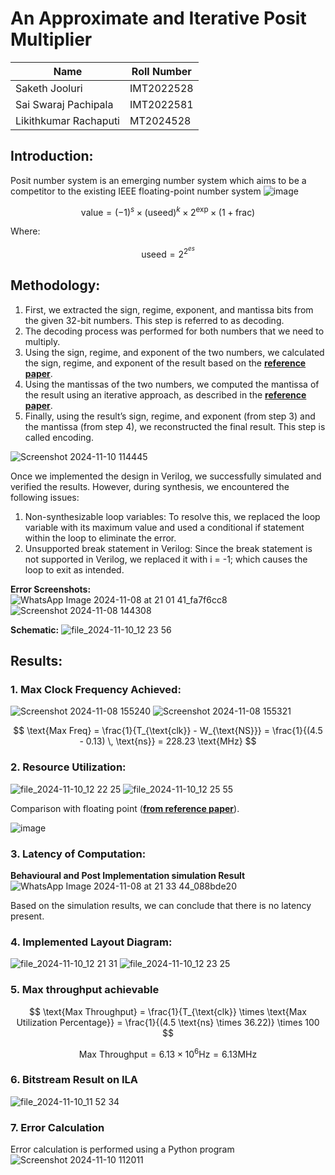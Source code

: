 
# An Approximate and Iterative Posit Multiplier


| Name                    | Roll Number  |
|-------------------------|--------------|
| Saketh Jooluri           | IMT2022528   |
| Sai Swaraj Pachipala     | IMT2022581   |
| Likithkumar Rachaputi    | MT2024528    |

## Introduction:
Posit number system is an emerging number system which aims to be a competitor to the existing IEEE floating-point number system
![image](https://github.com/user-attachments/assets/2f0a04c3-1d52-41cc-a07a-0533e8bbc88c)

$$
\text{value} = (-1)^s \times (\text{useed})^k \times 2^{\text{exp}} \times \left(1 + \text{frac}\right)
$$

Where:

$$
\text{useed} = 2^{2^{es}}
$$


## Methodology: 
1)	First, we extracted the sign, regime, exponent, and mantissa bits from the given 32-bit numbers. This step is referred to as decoding.
2)	The decoding process was performed for both numbers that we need to multiply.
3)	Using the sign, regime, and exponent of the two numbers, we calculated the sign, regime, and exponent of the result based on the **[reference paper](https://ieeexplore.ieee.org/document/9401158)**.
4)	Using the mantissas of the two numbers, we computed the mantissa of the result using an iterative approach, as described in the **[reference paper](https://ieeexplore.ieee.org/document/9401158)**.
5)	Finally, using the result’s sign, regime, and exponent (from step 3) and the mantissa (from step 4), we reconstructed the final result. This step is called encoding.
   
![Screenshot 2024-11-10 114445](https://github.com/user-attachments/assets/d7a4335e-8799-4bf1-9378-ee78aa3bf8f8)

Once we implemented the design in Verilog, we successfully simulated and verified the results. However, during synthesis, we encountered the following issues:
1.	Non-synthesizable loop variables: To resolve this, we replaced the loop variable with its maximum value and used a conditional if statement within the loop to eliminate the error.
2.	Unsupported break statement in Verilog: Since the break statement is not supported in Verilog, we replaced it with i = -1; which causes the loop to exit as intended.
   
**Error Screenshots:**  
![WhatsApp Image 2024-11-08 at 21 01 41_fa7f6cc8](https://github.com/user-attachments/assets/33edb41b-fdf3-4f3f-adc2-2d3668850cce)
![Screenshot 2024-11-08 144308](https://github.com/user-attachments/assets/f8c28845-18de-4026-80ae-afa93992bf88)

**Schematic:**
![file_2024-11-10_12 23 56](https://github.com/user-attachments/assets/989eed84-6092-4656-9767-3615f0e82aab)



## Results:
### 1. Max Clock Frequency Achieved:
![Screenshot 2024-11-08 155240](https://github.com/user-attachments/assets/b592fa90-9870-41fd-9e71-f26b312bb3cb)
![Screenshot 2024-11-08 155321](https://github.com/user-attachments/assets/8abf1d6c-1a96-41c5-80a9-e4ed6bda0952)

  $$
  \text{Max Freq} = \frac{1}{T_{\text{clk}} - W_{\text{NS}}} = \frac{1}{(4.5 - 0.13) \, \text{ns}} = 228.23  \text{MHz}
  $$


### 2. Resource Utilization:
![file_2024-11-10_12 22 25](https://github.com/user-attachments/assets/0538af11-911a-4059-8911-a43838cbee82)
![file_2024-11-10_12 25 55](https://github.com/user-attachments/assets/f7a48f40-5fe2-47c5-bc34-0001b15b9da6)

Comparison with floating point (**[from reference paper](https://ieeexplore.ieee.org/document/9401158)**).

![image](https://github.com/user-attachments/assets/b87ab0ac-457d-4a6f-831f-04869ae8e65b)



    
### 3. Latency of Computation:
**Behavioural and Post Implementation simulation Result**
![WhatsApp Image 2024-11-08 at 21 33 44_088bde20](https://github.com/user-attachments/assets/d9288d92-a5f2-4d24-8551-16c6e0c9af3d)

Based on the simulation results, we can conclude that there is no latency present.

    
### 4. Implemented Layout Diagram:
![file_2024-11-10_12 21 31](https://github.com/user-attachments/assets/a18f3235-24be-498c-bd20-9e1f2e47512d)
![file_2024-11-10_12 23 25](https://github.com/user-attachments/assets/79cd3227-0d41-4b6e-a877-697c4dde948a)



### 5. Max throughput achievable

$$
\text{Max Throughput} = \frac{1}{T_{\text{clk}} \times \text{Max Utilization Percentage}} = \frac{1}{(4.5 \text{ns} \times 36.22)} \times 100
$$


$$
\text{Max Throughput} = 6.13 \times 10^6 \text{Hz} = 6.13 \text{MHz}
$$

### 6. Bitstream Result on ILA
![file_2024-11-10_11 52 34](https://github.com/user-attachments/assets/84b966cb-0dd1-45dc-b791-0f0d4a937631)

### 7. Error Calculation
Error calculation is performed using a Python program
![Screenshot 2024-11-10 112011](https://github.com/user-attachments/assets/229dfe74-42ed-4693-9203-ddb56cfbbee5)





